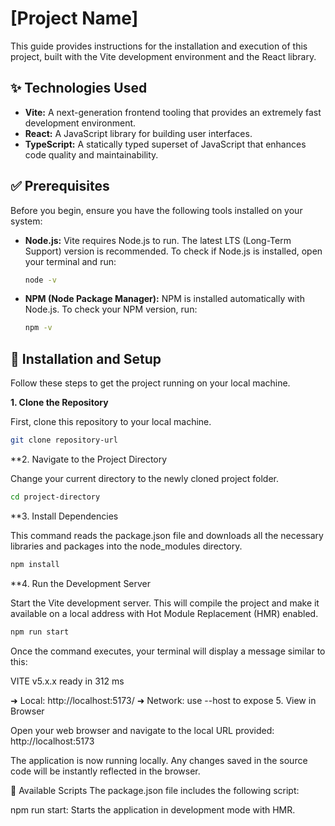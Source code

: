 # [Project Name]

This guide provides instructions for the installation and execution of this project, built with the Vite development environment and the React library.

## ✨ Technologies Used

* **Vite:** A next-generation frontend tooling that provides an extremely fast development environment.
* **React:** A JavaScript library for building user interfaces.
* **TypeScript:** A statically typed superset of JavaScript that enhances code quality and maintainability.

## ✅ Prerequisites

Before you begin, ensure you have the following tools installed on your system:

* **Node.js:** Vite requires Node.js to run. The latest LTS (Long-Term Support) version is recommended.
    To check if Node.js is installed, open your terminal and run:
    ```bash
    node -v
    ```

* **NPM (Node Package Manager):** NPM is installed automatically with Node.js.
    To check your NPM version, run:
    ```bash
    npm -v
    ```

## 🚀 Installation and Setup

Follow these steps to get the project running on your local machine.

**1. Clone the Repository**

First, clone this repository to your local machine.
```bash
git clone repository-url
```
**2. Navigate to the Project Directory

Change your current directory to the newly cloned project folder.


```bash
cd project-directory
```
**3. Install Dependencies

This command reads the package.json file and downloads all the necessary libraries and packages into the node_modules directory.

```bash
npm install
```
**4. Run the Development Server

Start the Vite development server. This will compile the project and make it available on a local address with Hot Module Replacement (HMR) enabled.

```bash
npm run start
```

Once the command executes, your terminal will display a message similar to this:

  VITE v5.x.x  ready in 312 ms

  ➜  Local:   http://localhost:5173/
  ➜  Network: use --host to expose
5. View in Browser

Open your web browser and navigate to the local URL provided:
http://localhost:5173

The application is now running locally. Any changes saved in the source code will be instantly reflected in the browser.

📜 Available Scripts
The package.json file includes the following script:

npm run start: Starts the application in development mode with HMR.
